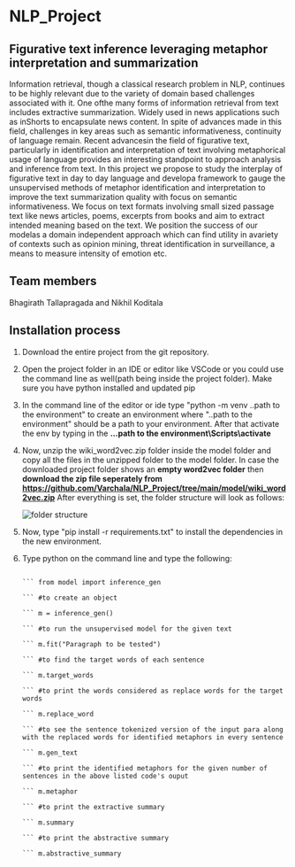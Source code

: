 # NLP_Project
## Figurative text inference leveraging metaphor interpretation and summarization

Information  retrieval,  though  a  classical  research problem  in  NLP,  continues  to  be  highly  relevant  due  to  the variety  of  domain  based  challenges  associated  with  it.  One  ofthe   many   forms   of   information   retrieval   from   text   includes extractive summarization. Widely used in news applications such as  inShorts  to  encapsulate  news  content.  In  spite  of  advances made  in  this  field,  challenges  in  key  areas  such  as  semantic informativeness, continuity of language remain. Recent advancesin  the  field  of  figurative  text,  particularly  in  identification  and interpretation  of  text  involving  metaphorical  usage  of  language provides  an  interesting  standpoint  to  approach  analysis  and inference  from  text.  In  this  project  we  propose  to  study  the interplay  of  figurative  text  in  day  to  day  language  and  developa  framework  to  gauge  the  unsupervised  methods  of  metaphor identification and interpretation to improve the text summarization  quality  with  focus  on  semantic  informativeness.  We  focus on  text  formats  involving  small  sized  passage  text  like  news articles, poems, excerpts from books and aim to extract intended meaning based on the text. We position the success of our modelas  a  domain  independent  approach  which  can  find  utility  in  avariety  of  contexts  such  as  opinion  mining,  threat  identification in  surveillance,  a  means  to  measure  intensity  of  emotion  etc.

## Team members
Bhagirath Tallapragada and Nikhil Koditala

## Installation process

1) Download the entire project from the git repository.
2) Open the project folder in an IDE or editor like VSCode or you could use the command line as well(path being inside the project folder). Make sure you have python installed and updated pip
3) In the command line of the editor or ide type "python -m venv ..path to the environment" to create an environment where "..path to the environment" should be a path to your environment. After that activate the env by typing in the **.\..path to the environment\Scripts\activate**
4) Now, unzip the wiki_word2vec.zip folder inside the model folder and copy all the files in the unzipped folder to the model folder. In case the downloaded project folder shows an **empty word2vec folder** then **download the zip file seperately from https://github.com/Varchala/NLP_Project/tree/main/model/wiki_word2vec.zip**
After everything is set, the folder structure will look as follows:

	![folder structure](https://github.com/Varchala/NLP_Project/blob/main/image.JPG?raw=true)
	
5) Now, type "pip install -r requirements.txt" to install the dependencies in the new environment.
6) Type python on the command line and type the following:

	``` #to import the package

	``` from model import inference_gen

	``` #to create an object

	``` m = inference_gen()

	``` #to run the unsupervised model for the given text

	``` m.fit("Paragraph to be tested")

	``` #to find the target words of each sentence

	``` m.target_words

	``` #to print the words considered as replace words for the target words

	``` m.replace_word

	``` #to see the sentence tokenized version of the input para along with the replaced words for identified metaphors in every sentence

	``` m.gen_text

	``` #to print the identified metaphors for the given number of sentences in the above listed code's ouput

	``` m.metaphor

	``` #to print the extractive summary

	``` m.summary

	``` #to print the abstractive summary

	``` m.abstractive_summary 
